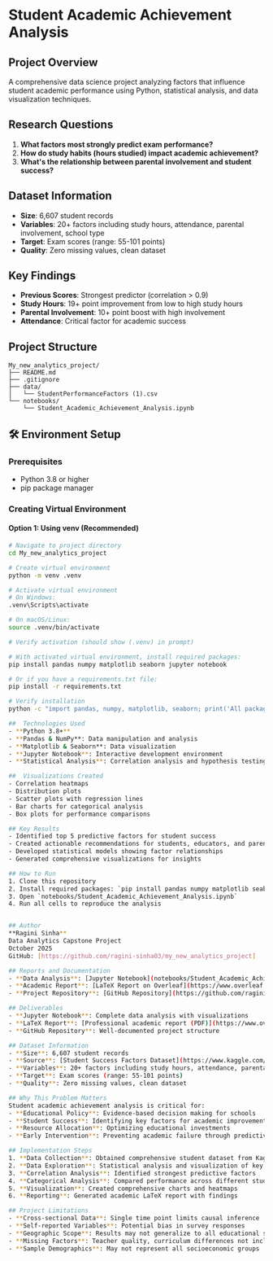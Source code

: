 # Student Academic Achievement Analysis

##  Project Overview
A comprehensive data science project analyzing factors that influence student academic performance using Python, statistical analysis, and data visualization techniques.

##  Research Questions
1. **What factors most strongly predict exam performance?**
2. **How do study habits (hours studied) impact academic achievement?**
3. **What's the relationship between parental involvement and student success?**

## Dataset Information
- **Size**: 6,607 student records
- **Variables**: 20+ factors including study hours, attendance, parental involvement, school type
- **Target**: Exam scores (range: 55-101 points)
- **Quality**: Zero missing values, clean dataset

## Key Findings
- **Previous Scores**: Strongest predictor (correlation > 0.9)
- **Study Hours**: 19+ point improvement from low to high study hours
- **Parental Involvement**: 10+ point boost with high involvement
- **Attendance**: Critical factor for academic success

## Project Structure
```
My_new_analytics_project/
├── README.md
├── .gitignore
├── data/
│   └── StudentPerformanceFactors (1).csv
└── notebooks/
    └── Student_Academic_Achievement_Analysis.ipynb
```

## 🛠️ Environment Setup

### Prerequisites
- Python 3.8 or higher
- pip package manager

### Creating Virtual Environment

#### Option 1: Using venv (Recommended)
```bash
# Navigate to project directory
cd My_new_analytics_project

# Create virtual environment
python -m venv .venv

# Activate virtual environment
# On Windows:
.venv\Scripts\activate

# On macOS/Linux:
source .venv/bin/activate

# Verify activation (should show (.venv) in prompt)

# With activated virtual environment, install required packages:
pip install pandas numpy matplotlib seaborn jupyter notebook

# Or if you have a requirements.txt file:
pip install -r requirements.txt

# Verify installation
python -c "import pandas, numpy, matplotlib, seaborn; print('All packages installed successfully!')"

##  Technologies Used
- **Python 3.8+**
- **Pandas & NumPy**: Data manipulation and analysis
- **Matplotlib & Seaborn**: Data visualization
- **Jupyter Notebook**: Interactive development environment
- **Statistical Analysis**: Correlation analysis and hypothesis testing

##  Visualizations Created
- Correlation heatmaps
- Distribution plots
- Scatter plots with regression lines
- Bar charts for categorical analysis
- Box plots for performance comparisons

## Key Results
- Identified top 5 predictive factors for student success
- Created actionable recommendations for students, educators, and parents
- Developed statistical models showing factor relationships
- Generated comprehensive visualizations for insights

## How to Run
1. Clone this repository
2. Install required packages: `pip install pandas numpy matplotlib seaborn jupyter`
3. Open `notebooks/Student_Academic_Achievement_Analysis.ipynb`
4. Run all cells to reproduce the analysis


## Author
**Ragini Sinha**
Data Analytics Capstone Project
October 2025
GitHub: [https://github.com/ragini-sinha03/my_new_analytics_project]

## Reports and Documentation
- **Data Analysis**: [Jupyter Notebook](notebooks/Student_Academic_Achievement_Analysis.ipynb)
- **Academic Report**: [LaTeX Report on Overleaf](https://www.overleaf.com/read/hcrptthsxnsw#51b5c0)
- **Project Repository**: [GitHub Repository](https://github.com/ragini-sinha03/my_new_analytics_project)

## Deliverables
- **Jupyter Notebook**: Complete data analysis with visualizations
- **LaTeX Report**: [Professional academic report (PDF)](https://www.overleaf.com/read/hcrptthsxnsw#51b5c0)
- **GitHub Repository**: Well-documented project structure

## Dataset Information
- **Size**: 6,607 student records
- **Source**: [Student Success Factors Dataset](https://www.kaggle.com/datasets/anassarfraz13/student-success-factors-and-insights?resource=download)
- **Variables**: 20+ factors including study hours, attendance, parental involvement, school type
- **Target**: Exam scores (range: 55-101 points)
- **Quality**: Zero missing values, clean dataset

## Why This Problem Matters
Student academic achievement analysis is critical for:
- **Educational Policy**: Evidence-based decision making for schools
- **Student Success**: Identifying key factors for academic improvement
- **Resource Allocation**: Optimizing educational investments
- **Early Intervention**: Preventing academic failure through predictive insights

## Implementation Steps
1. **Data Collection**: Obtained comprehensive student dataset from Kaggle
2. **Data Exploration**: Statistical analysis and visualization of key variables
3. **Correlation Analysis**: Identified strongest predictive factors
4. **Categorical Analysis**: Compared performance across different student groups
5. **Visualization**: Created comprehensive charts and heatmaps
6. **Reporting**: Generated academic LaTeX report with findings

## Project Limitations
- **Cross-sectional Data**: Single time point limits causal inference
- **Self-reported Variables**: Potential bias in survey responses
- **Geographic Scope**: Results may not generalize to all educational systems
- **Missing Factors**: Teacher quality, curriculum differences not included
- **Sample Demographics**: May not represent all socioeconomic groups


